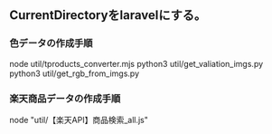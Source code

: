 ## CurrentDirectoryをlaravelにする。

### 色データの作成手順
node util/tproducts_converter.mjs
python3 util/get_valiation_imgs.py
python3 util/get_rgb_from_imgs.py

### 楽天商品データの作成手順
node "util/【楽天API】商品検索_all.js"